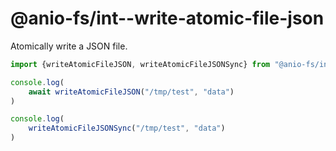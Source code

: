 # @anio-fs/int--write-atomic-file-json

Atomically write a JSON file.

```js
import {writeAtomicFileJSON, writeAtomicFileJSONSync} from "@anio-fs/int--write-atomic-file-json"

console.log(
	await writeAtomicFileJSON("/tmp/test", "data")
)

console.log(
	writeAtomicFileJSONSync("/tmp/test", "data")
)
```
